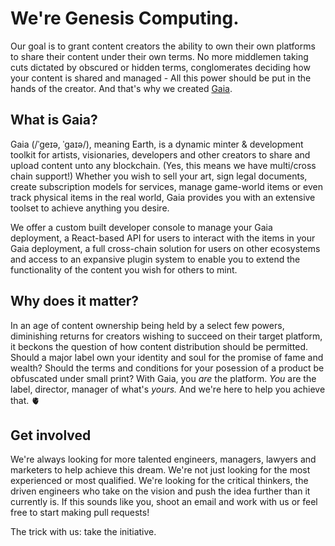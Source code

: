 # We're Genesis Computing.

Our goal is to grant content creators the ability to own their own platforms to share their content under their own terms.
No more middlemen taking cuts dictated by obscured or hidden terms, conglomerates deciding how your content is shared and managed -
All this power should be put in the hands of the creator. And that's why we created [Gaia](<https://gaia.genesiscomputing.uk>).

## What is Gaia?

Gaia (/ˈɡeɪə, ˈɡaɪə/), meaning Earth, is a dynamic minter & development toolkit for artists, visionaries, developers and other creators to share and upload content unto any blockchain. (Yes, this means we have multi/cross chain support!) Whether you wish to sell your art, sign legal documents, create subscription models for services, manage game-world items or even track physical items in the real world, Gaia provides you with an extensive toolset to achieve anything you desire.

We offer a custom built developer console to manage your Gaia deployment, a React-based API for users to interact with the items in your Gaia deployment, a full cross-chain solution for users on other ecosystems and access to an expansive plugin system to enable you to extend the functionality of the content you wish for others to mint.

## Why does it matter?

In an age of content ownership being held by a select few powers, diminishing returns for creators wishing to succeed on their target platform, it beckons the question of how content distribution should be permitted.
Should a major label own your identity and soul for the promise of fame and wealth?
Should the terms and conditions for your posession of a product be obfuscated under small print?
With Gaia, you *are* the platform. *You* are the label, director, manager of what's *yours.*
And we're here to help you achieve that. 🫀

## Get involved

We're always looking for more talented engineers, managers, lawyers and marketers to help achieve this dream.
We're not just looking for the most experienced or most qualified. We're looking for the critical thinkers, the driven engineers who take on the vision and push the idea further than it currently is.
If this sounds like you, shoot an email and work with us or feel free to start making pull requests!

The trick with us: take the initiative.
